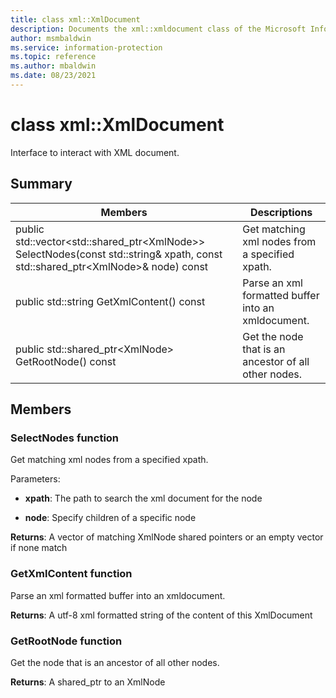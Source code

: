 ```yaml
---
title: class xml::XmlDocument 
description: Documents the xml::xmldocument class of the Microsoft Information Protection (MIP) SDK.
author: msmbaldwin
ms.service: information-protection
ms.topic: reference
ms.author: mbaldwin
ms.date: 08/23/2021
---
```


# class xml::XmlDocument 
Interface to interact with XML document.
  
## Summary
 Members                        | Descriptions                                
--------------------------------|---------------------------------------------
public std::vector\<std::shared_ptr\<XmlNode\>\> SelectNodes(const std::string& xpath, const std::shared_ptr\<XmlNode\>& node) const  |  Get matching xml nodes from a specified xpath.
public std::string GetXmlContent() const  |  Parse an xml formatted buffer into an xmldocument.
public std::shared_ptr\<XmlNode\> GetRootNode() const  |  Get the node that is an ancestor of all other nodes.
  
## Members
  
### SelectNodes function
Get matching xml nodes from a specified xpath.

Parameters:  
* **xpath**: The path to search the xml document for the node 


* **node**: Specify children of a specific node



  
**Returns**: A vector of matching XmlNode shared pointers or an empty vector if none match
  
### GetXmlContent function
Parse an xml formatted buffer into an xmldocument.

  
**Returns**: A utf-8 xml formatted string of the content of this XmlDocument
  
### GetRootNode function
Get the node that is an ancestor of all other nodes.

  
**Returns**: A shared_ptr to an XmlNode